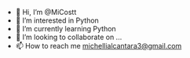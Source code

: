 - 👋 Hi, I’m @MiCostt
- 👀 I’m interested in Python
- 🌱 I’m currently learning Python
- 💞️ I’m looking to collaborate on ...
- 📫 How to reach me michellialcantara3@gmail.com 

<!---
MiCostt/MiCostt is a ✨ special ✨ repository because its `README.md` (this file) appears on your GitHub profile.
You can click the Preview link to take a look at your changes.
--->

